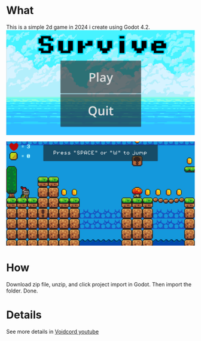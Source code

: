# What
This is a simple 2d game in 2024 i create using Godot 4.2.
![Main Menu](./images/main_menu.png)


![level 1](./images/level_1.png)



# How
Download zip file, unzip, and click project import in Godot. Then import the folder. Done.

# Details
See more details in [Voidcord youtube](https://youtu.be/sWN6VFKYwzs)

